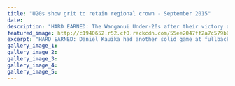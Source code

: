 ```yaml
---
title: "U20s show grit to retain regional crown - September 2015"
date: 
description: "HARD EARNED: The Wanganui Under-20s after their victory at the International Rugby Academy in Palmerston North, Wanganui Chronicle article on 8/9/15..."
featured_image: http://c1940652.r52.cf0.rackcdn.com/55ee2047ff2a7c579b00009a/Rugby-WU-under-20s-Kauika-7.9.15.jpg
excerpt: "HARD EARNED: Daniel Kauika had another solid game at fullback and made good breaks out wide in the Wanganui Under-20s victory game at the International Rugby Academy in Palmerston North."
gallery_image_1: 
gallery_image_2: 
gallery_image_3: 
gallery_image_4: 
gallery_image_5: 
---
```

